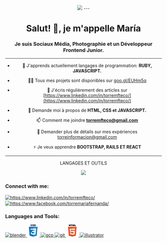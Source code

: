 <div id="header" align="center">
    <img src="https://media.giphy.com/media/bJ4TVNYNUympPgcpem/giphy.gif](https://media.giphy.com/media/7uDtQm2jKdS0VGLg46/giphy.gif)https://media.giphy.com/media/7uDtQm2jKdS0VGLg46/giphy.gif" width="400" />
---
<h1 align="center">Salut! 👋, je m'appelle María</h1>
<h3 align="center">Je suis Sociaux Média, Photographie et un Développeur Frontend Junior.</h3>

---
- 🌱 J'apprends actuellement langages de programmation: **RUBY, JAVASCRIPT.**

- 👨‍💻 Tous mes projets sont disponibles sur [goo.gl/EUHm5q](goo.gl/EUHm5q)

- 📝 J'écris régulièrement des articles sur [https://www.linkedin.com/in/torremfteco/](https://www.linkedin.com/in/torremfteco/)

- 💬 Demande moi à propos de **HTML, CSS et JAVASCRIPT.**

- 📫 Comment me joindre **torremfteco@gmail.com**

- 📄 Demander plus de détails sur mes expériences [torreinformacion@gmail.com](torreinformacion@gmail.com)

- ⚡ Je veux apprendre **BOOTSTRAP, RAILS ET REACT**
---
<p>LANGAGES ET OUTILS</p>

<div id="header" align="center">
    <img src="https://media.giphy.com/media/xT9IgzoKnwFNmISR8I/giphy.gif" width="400"/>
    
<h3 align="left">Connect with me:</h3>
<p align="left">
<a href="https://linkedin.com/in/https://www.linkedin.com/in/torremfteco/" target="blank"><img align="center" src="https://raw.githubusercontent.com/rahuldkjain/github-profile-readme-generator/master/src/images/icons/Social/linked-in-alt.svg" alt="https://www.linkedin.com/in/torremfteco/" height="30" width="40" /></a>
<a href="https://fb.com/https://www.facebook.com/torremariafernanda/" target="blank"><img align="center" src="https://raw.githubusercontent.com/rahuldkjain/github-profile-readme-generator/master/src/images/icons/Social/facebook.svg" alt="https://www.facebook.com/torremariafernanda/" height="30" width="40" /></a>
</p>

<h3 align="left">Languages and Tools:</h3>
<p align="left"> <a href="https://www.blender.org/" target="_blank" rel="noreferrer"> <img src="https://download.blender.org/branding/community/blender_community_badge_white.svg" alt="blender" width="40" height="40"/> </a> <a href="https://www.w3schools.com/css/" target="_blank" rel="noreferrer"> <img src="https://raw.githubusercontent.com/devicons/devicon/master/icons/css3/css3-original-wordmark.svg" alt="css3" width="40" height="40"/> </a> <a href="https://cloud.google.com" target="_blank" rel="noreferrer"> <img src="https://www.vectorlogo.zone/logos/google_cloud/google_cloud-icon.svg" alt="gcp" width="40" height="40"/> </a> <a href="https://git-scm.com/" target="_blank" rel="noreferrer"> <img src="https://www.vectorlogo.zone/logos/git-scm/git-scm-icon.svg" alt="git" width="40" height="40"/> </a> <a href="https://www.w3.org/html/" target="_blank" rel="noreferrer"> <img src="https://raw.githubusercontent.com/devicons/devicon/master/icons/html5/html5-original-wordmark.svg" alt="html5" width="40" height="40"/> </a> <a href="https://www.adobe.com/in/products/illustrator.html" target="_blank" rel="noreferrer"> <img src="https://www.vectorlogo.zone/logos/adobe_illustrator/adobe_illustrator-icon.svg" alt="illustrator" width="40" height="40"/> </a> <a href="https://developer.mozilla.org/en-US/docs/Web/JavaScript" 
